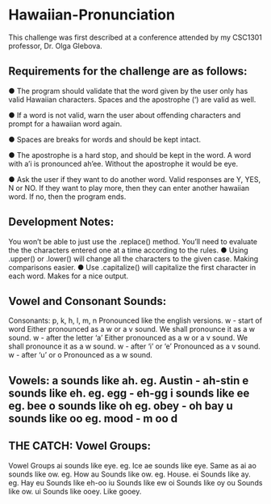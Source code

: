 # Hawaiian-Pronunciation


This challenge was first described at a conference attended by my CSC1301 professor, Dr. Olga Glebova.

Requirements for the challenge are as follows:
-----------------------------------------------------
● The program should validate that the word given by the user only has valid Hawaiian
characters. Spaces and the apostrophe (‘) are valid as well.

● If a word is not valid, warn the user about offending characters and prompt for a
hawaiian word again.

● Spaces are breaks for words and should be kept intact.

● The apostrophe is a hard stop, and should be kept in the word. A word with a’i is
pronounced ah’ee. Without the apostrophe it would be eye.

● Ask the user if they want to do another word. Valid responses are Y, YES, N or NO. If
they want to play more, then they can enter another hawaiian word. If no, then the
program ends.

Development Notes:
-------------------------------------------------------
You won’t be able to just use the .replace() method. You’ll need to evaluate the the
characters entered one at a time according to the rules.
● Using .upper() or .lower() will change all the characters to the given case. Making
comparisons easier.
● Use .capitalize() will capitalize the first character in each word. Makes for a nice output.

Vowel and Consonant Sounds:
--------------------------------------------------------
Consonants:
p, k, h, l, m, n             Pronounced like the english versions.
w - start of word            Either pronounced as a w or a v sound. We shall pronounce it as a
                               w sound.
w - after the letter ‘a’     Either pronounced as a w or a v sound. We shall pronounce it as a
                               w sound.
w - after ‘i’ or ‘e’         Pronounced as a v sound.
w - after ‘u’ or o           Pronounced as a w sound.

Vowels:
a sounds like ah.      eg. Austin - ah-stin
e sounds like eh.      eg. egg - eh-gg
i sounds like ee       eg. bee
o sounds like oh       eg. obey - oh bay
u sounds like oo       eg. mood - m oo d
--------------------------------------------------------


THE CATCH: Vowel Groups:
--------------------------------------------------------
Vowel Groups
ai sounds like eye.             eg. Ice
ae sounds like eye.             Same as ai
ao sounds like ow.              eg. How
au Sounds like ow.              eg. House.
ei Sounds like ay.              eg. Hay
eu Sounds like eh-oo
iu Sounds like ew
oi Sounds like oy
ou Sounds like ow.
ui Sounds like ooey.            Like gooey.
